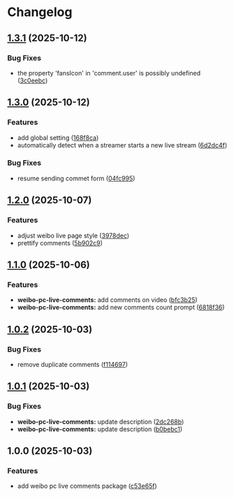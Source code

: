 # Changelog

## [1.3.1](https://github.com/MAXLZ1/tampermonkey-scripts/compare/weibo-pc-live-comments-v1.3.0...weibo-pc-live-comments-v1.3.1) (2025-10-12)


### Bug Fixes

* the property 'fansIcon' in 'comment.user' is possibly undefined ([3c0eebc](https://github.com/MAXLZ1/tampermonkey-scripts/commit/3c0eebc5dbff58ac12b2a378af19e3088de471bd))

## [1.3.0](https://github.com/MAXLZ1/tampermonkey-scripts/compare/weibo-pc-live-comments-v1.2.0...weibo-pc-live-comments-v1.3.0) (2025-10-12)


### Features

* add global setting ([168f8ca](https://github.com/MAXLZ1/tampermonkey-scripts/commit/168f8ca134c43cb76439095d35990a458583ea0a))
* automatically detect when a streamer starts a new live stream ([6d2dc4f](https://github.com/MAXLZ1/tampermonkey-scripts/commit/6d2dc4fde4df5a4a7dd1f569c3562bacbbb4b41b))


### Bug Fixes

* resume sending commet form ([04fc995](https://github.com/MAXLZ1/tampermonkey-scripts/commit/04fc995ea73575b0a7a37a7abb5e16e20f04585f))

## [1.2.0](https://github.com/MAXLZ1/tampermonkey-scripts/compare/weibo-pc-live-comments-v1.1.0...weibo-pc-live-comments-v1.2.0) (2025-10-07)


### Features

* adjust weibo live page style ([3978dec](https://github.com/MAXLZ1/tampermonkey-scripts/commit/3978dece1e23e74c46310bef605d8eb199c5049a))
* prettify comments ([5b902c9](https://github.com/MAXLZ1/tampermonkey-scripts/commit/5b902c9d1266678a404cb64381d19ea862cc271f))

## [1.1.0](https://github.com/MAXLZ1/tampermonkey-scripts/compare/weibo-pc-live-comments-v1.0.2...weibo-pc-live-comments-v1.1.0) (2025-10-06)


### Features

* **weibo-pc-live-comments:** add comments on video ([bfc3b25](https://github.com/MAXLZ1/tampermonkey-scripts/commit/bfc3b252760ad5d796d8078c30550933213f57e4))
* **weibo-pc-live-comments:** add new comments count prompt ([6818f36](https://github.com/MAXLZ1/tampermonkey-scripts/commit/6818f368f8282f80b0aa45e89b179eeca6ed4148))

## [1.0.2](https://github.com/MAXLZ1/tampermonkey-scripts/compare/weibo-pc-live-comments-v1.0.1...weibo-pc-live-comments-v1.0.2) (2025-10-03)


### Bug Fixes

* remove duplicate comments ([f114697](https://github.com/MAXLZ1/tampermonkey-scripts/commit/f114697785e84592f16c123bdcc10f4055a1b8c4))

## [1.0.1](https://github.com/MAXLZ1/tampermonkey-scripts/compare/weibo-pc-live-comments-v1.0.0...weibo-pc-live-comments-v1.0.1) (2025-10-03)


### Bug Fixes

* **weibo-pc-live-comments:** update description ([2dc268b](https://github.com/MAXLZ1/tampermonkey-scripts/commit/2dc268b88c383bc6b67224212c3209ed3b212155))
* **weibo-pc-live-comments:** update description ([b0bebc1](https://github.com/MAXLZ1/tampermonkey-scripts/commit/b0bebc1657e85b097c64b6d2ec8215b5ecca5ce1))

## 1.0.0 (2025-10-03)


### Features

* add weibo pc live comments package ([c53e65f](https://github.com/MAXLZ1/tampermonkey-scripts/commit/c53e65fcb531379d20c884c0fd583423f2aff975))
